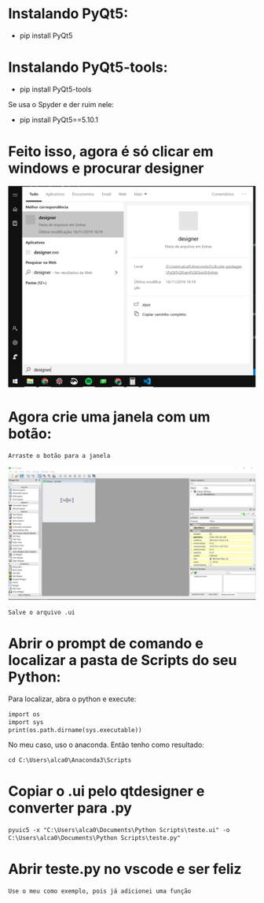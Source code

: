 # Instalando PyQt5:

-   pip install PyQt5


# Instalando PyQt5-tools:

-   pip install PyQt5-tools

Se usa o Spyder e der ruim nele:

-   pip install PyQt5==5.10.1


# Feito isso, agora é só clicar em windows e procurar designer
<a href=""><img src="find_designer.png" title="designer" alt="designer"></a>

<!-- [![designer](find_designer.png]() -->


# Agora crie uma janela com um botão:

    Arraste o botão para a janela

<a href=""><img src="pyqt_screen_1.png" title="pyqt_screen1" alt="pyqt_screen1"></a>

<!-- [![pyqt_screen1](pyqt_screen_1.png]() -->

    Salve o arquivo .ui


# Abrir o prompt de comando e localizar a pasta de Scripts do seu Python:

Para localizar, abra o python e execute:

    import os
    import sys
    print(os.path.dirname(sys.executable))

No meu caso, uso o anaconda. Então tenho como resultado:

    cd C:\Users\alca0\Anaconda3\Scripts


# Copiar o .ui pelo qtdesigner e converter para .py

    pyuic5 -x "C:\Users\alca0\Documents\Python Scripts\teste.ui" -o C:\Users\alca0\Documents\Python Scripts\teste.py"


# Abrir teste.py no vscode e ser feliz

    Use o meu como exemplo, pois já adicionei uma função
